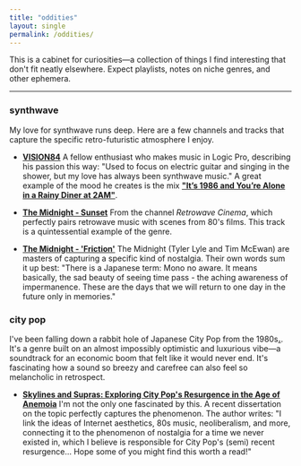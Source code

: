 ```yaml
---
title: "oddities"
layout: single
permalink: /oddities/
---
```


This is a cabinet for curiosities—a collection of things I find interesting that don't fit neatly elsewhere. Expect playlists, notes on niche genres, and other ephemera.

---

### synthwave

My love for synthwave runs deep. Here are a few channels and tracks that capture the specific retro-futuristic atmosphere I enjoy.

* **[VISION84](https://www.youtube.com/@VISION84-No5)**
    A fellow enthusiast who makes music in Logic Pro, describing his passion this way: "Used to focus on electric guitar and singing in the shower, but my love has always been synthwave music." A great example of the mood he creates is the mix **["It’s 1986 and You’re Alone in a Rainy Diner at 2AM"](https://www.youtube.com/watch?v=_IZ4B7-Xuk0)**.

* **[The Midnight - Sunset](https://www.youtube.com/watch?v=dlW1w6gCWr8)**
    From the channel *Retrowave Cinema*, which perfectly pairs retrowave music with scenes from 80's films. This track is a quintessential example of the genre.

* **[The Midnight - 'Friction'](https://www.youtube.com/watch?v=LVwgSIheW1Y)**
    The Midnight (Tyler Lyle and Tim McEwan) are masters of capturing a specific kind of nostalgia. Their own words sum it up best: "There is a Japanese term: Mono no aware. It means basically, the sad beauty of seeing time pass - the aching awareness of impermanence. These are the days that we will return to one day in the future only in memories."

### city pop

I've been falling down a rabbit hole of Japanese City Pop from the 1980s[**.**](https://youtu.be/R0DXhUF1hP8?si=bB5bA111nylZrSXY). It's a genre built on an almost impossibly optimistic and luxurious vibe—a soundtrack for an economic boom that felt like it would never end. It's fascinating how a sound so breezy and carefree can also feel so melancholic in retrospect.

* **[Skylines and Supras: Exploring City Pop's Resurgence in the Age of Anemoia](https://drive.google.com/file/d/1zOLojLfVsybBHEo2Se0YnhtHoxiIqzJ9/view)**
    I'm not the only one fascinated by this. A recent dissertation on the topic perfectly captures the phenomenon. The author writes: "I link the ideas of Internet aesthetics, 80s music, neoliberalism, and more, connecting it to the phenomenon of nostalgia for a time we never existed in, which I believe is responsible for City Pop's (semi) recent resurgence... Hope some of you might find this worth a read!"